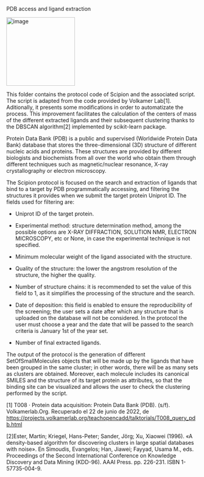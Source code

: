 PDB access and ligand extraction

<img width="180" alt="image" src="https://user-images.githubusercontent.com/83068588/175131200-7e794edb-802e-4812-8e22-f86610852590.png">

This folder contains the protocol code of Scipion and the associated script. The script is adapted from the code provided by Volkamer Lab[1]. 
Aditionally, it presents some modifications in order to automatizate the process. This improvement facilitates the calculation of the centers of mass of the different extracted ligands and their subsequent clustering thanks to the DBSCAN algorithm[2] implemented by scikit-learn package.


Protein Data Bank (PDB) is a public and supervised (Worldwide Protein Data Bank) database that stores the three-dimensional (3D) structure of different nucleic acids and proteins. 
These structures are provided by different biologists and biochemists from all over the world who obtain them through different techniques such as magnetic/nuclear resonance, X-ray crystallography or electron microscopy.

The Scipion protocol is focused on the search and extraction of ligands that bind to a target by PDB programmatically accessing, and filtering the structures it provides when we submit the target protein Uniprot ID. 
The fields used for filtering are: 
-	Uniprot ID of the target protein.

-	Experimental method: structure determination method, among the possible options are X-RAY DIFFRACTION, SOLUTION NMR, ELECTRON MICROSCOPY, etc or None, in case the experimental technique is not specified.

-	Minimum molecular weight of the ligand associated with the structure. 

-	Quality of the structure: the lower the angstrom resolution of the structure, the higher the quality.

-	Number of structure chains: it is recommended to set the value of this field to 1, as it simplifies the processing of the structure and the search.

-	Date of deposition: this field is enabled to ensure the reproducibility of the screening; the user sets a date after which any structure that is uploaded on the database will not be considered. In the protocol the user must choose a year and the date that will be passed to the search criteria is January 1st of the year set.

-	Number of final extracted ligands.



The output of the protocol is the generation of different SetOfSmallMolecules objects that will be made up by the ligands that have been grouped in the same cluster; in other words, there will be as many sets as clusters are obtained. 
Moreover, each molecule includes its canonical SMILES and the structure of its target protein as attributes, so that the binding site can be visualized and allows the user to check the clustering performed by the script.


[1] T008 · Protein data acquisition: Protein Data Bank (PDB). (s/f). Volkamerlab.Org. Recuperado el 22 de junio de 2022, de https://projects.volkamerlab.org/teachopencadd/talktorials/T008_query_pdb.html

[2]Ester, Martin; Kriegel, Hans-Peter; Sander, Jörg; Xu, Xiaowei (1996). «A density-based algorithm for discovering clusters in large spatial databases with noise». En Simoudis, Evangelos; Han, Jiawei; Fayyad, Usama M., eds. Proceedings of the Second International Conference on Knowledge Discovery and Data Mining (KDD-96). AAAI Press. pp. 226-231. ISBN 1-57735-004-9.

